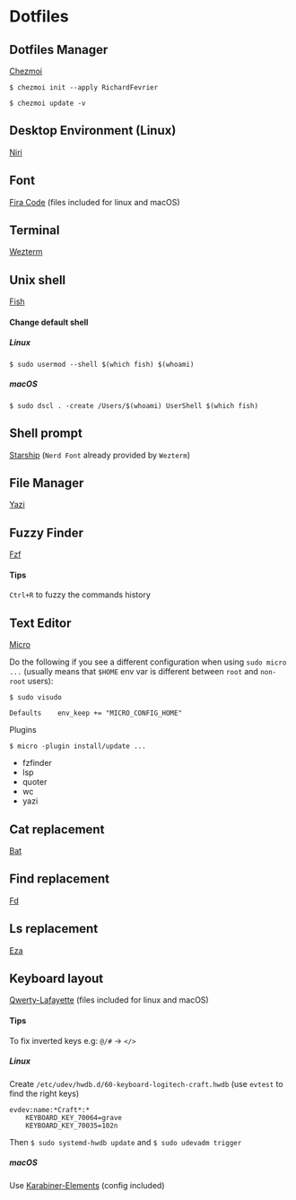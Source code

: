 # Dotfiles
## Dotfiles Manager
[Chezmoi](https://www.chezmoi.io)
```
$ chezmoi init --apply RichardFevrier
```
```
$ chezmoi update -v
```
## Desktop Environment (Linux)
[Niri](https://github.com/YaLTeR/niri)
## Font
[Fira Code](https://github.com/tonsky/FiraCode)  (files included for linux and macOS)
## Terminal
[Wezterm](https://wezfurlong.org/wezterm/index.html)
## Unix shell
[Fish](https://fishshell.com)
#### Change default shell
##### Linux
```
$ sudo usermod --shell $(which fish) $(whoami)
```
##### macOS
```
$ sudo dscl . -create /Users/$(whoami) UserShell $(which fish)
```
## Shell prompt
[Starship](https://starship.rs) (`Nerd Font` already provided by `Wezterm`)
## File Manager
[Yazi](https://yazi-rs.github.io)
## Fuzzy Finder
[Fzf](https://junegunn.github.io/fzf)
#### Tips
`Ctrl+R` to fuzzy the commands history
## Text Editor
[Micro](https://micro-editor.github.io)

Do the following if you see a different configuration when using `sudo micro ...` (usually means that `$HOME` env var is different between `root` and `non-root` users):
```
$ sudo visudo
```
```
Defaults    env_keep += "MICRO_CONFIG_HOME"
```
Plugins
```
$ micro -plugin install/update ...
```
- fzfinder
- lsp
- quoter
- wc
- yazi
## Cat replacement
[Bat](https://github.com/sharkdp/bat)
## Find replacement
[Fd](https://github.com/sharkdp/fd)
## Ls replacement
[Eza](https://eza.rocks)
## Keyboard layout
[Qwerty-Lafayette](https://qwerty-lafayette.org) (files included for linux and macOS)
#### Tips
To fix inverted keys e.g: `@/#` -> `</>`
##### Linux
Create `/etc/udev/hwdb.d/60-keyboard-logitech-craft.hwdb` (use `evtest` to find the right keys)
```
evdev:name:*Craft*:*
    KEYBOARD_KEY_70064=grave
    KEYBOARD_KEY_70035=102n
```
Then `$ sudo systemd-hwdb update` and `$ sudo udevadm trigger`  
##### macOS
Use [Karabiner-Elements](https://karabiner-elements.pqrs.org/) (config included)
